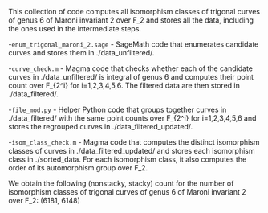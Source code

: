 This collection of code computes all isomorphism classes of trigonal curves of genus 6 of Maroni invariant 2 over F_2 and stores all the data, including the ones used in the intermediate steps. 

-```enum_trigonal_maroni_2.sage``` - SageMath code that enumerates candidate curves and stores them in ./data_unfiltered/.

-```curve_check.m``` - Magma code that checks whether each of the candidate curves in ./data_unfiltered/ is integral of genus 6 and computes their point count over F_{2^i} for i=1,2,3,4,5,6. The filtered data are then stored in ./data_filtered/. 

-```file_mod.py``` - Helper Python code that groups together curves in ./data_filtered/ with the same point counts over F_{2^i} for i=1,2,3,4,5,6 and stores the regrouped curves in ./data_filtered_updated/. 

-```isom_class_check.m``` - Magma code that computes the distinct isomorphism classes of curves in ./data_filtered_updated/ and stores each isomorphism class in ./sorted_data. For each isomorphism class, it also computes the order of its automorphism group over F_2. 

We obtain the following (nonstacky, stacky) count for the number of isomorphism classes of trigonal curves of genus 6 of Maroni invariant 2 over F_2: (6181, 6148)
